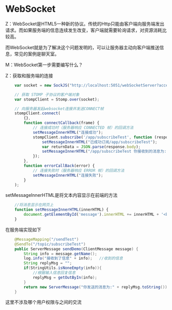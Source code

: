 # WebSocket   

Z：WebSocket是HTML5一种新的协议。传统的Http只能由客户端向服务端发出请求。而如果服务端的信息连续发生改变，客户端就需要轮询请求，对资源消耗比较高。

而WebSocket就是为了解决这个问题发明的，可以让服务器主动向客户端推送信息，常见的案例是聊天室。

M：WebSocket第一步需要编写什么？

Z：获取和服务端的连接

```javascript
    var socket = new SockJS("http://localhost:5051/webSocketServer?access_token=eyJhbGci...");

    // 获取 STOMP 子协议的客户端对象
    var stompClient = Stomp.over(socket);

    // 向服务器发起websocket连接并发送CONNECT帧
    stompClient.connect(
        {},
        function connectCallback(frame) {
            // 连接成功时（服务器响应 CONNECTED 帧）的回调方法
            setMessageInnerHTML("连接成功");
            stompClient.subscribe('/app/subscribeTest', function (response) {
                setMessageInnerHTML("已成功订阅/app/subscribeTest");
                var returnData = JSON.parse(response.body);
                setMessageInnerHTML("/app/subscribeTest 你接收到的消息为:" + returnData.responseMessage);
            });
        },
        function errorCallBack(error) {
            // 连接失败时（服务器响应 ERROR 帧）的回调方法
            setMessageInnerHTML("连接失败");
        }
    );

```

setMessageInnerHTML是将文本内容显示在前端的方法

```javascript
    //将消息显示在网页上
    function setMessageInnerHTML(innerHTML) {
        document.getElementById('message').innerHTML += innerHTML + '<br/>';
    }
```

在服务端实现如下

```java
    @MessageMapping("/sendTest")
    @SendTo("/topic/subscribeTest")
    public ServerMessage sendDemo(ClientMessage message) {
        String info = message.getName();
        log.info("接收到了信息" + info);   //收到的信息
        String replyMsg = "";
        if(StringUtils.isNoneEmpty(info)){
            //根据输入信息回复信息
            replyMsg = getOutByIn(info);
        }
        return new ServerMessage("你发送的消息为:" + replyMsg.toString());    //返回的信息
    }
```

这里不涉及哪个用户权限与之间的交流

